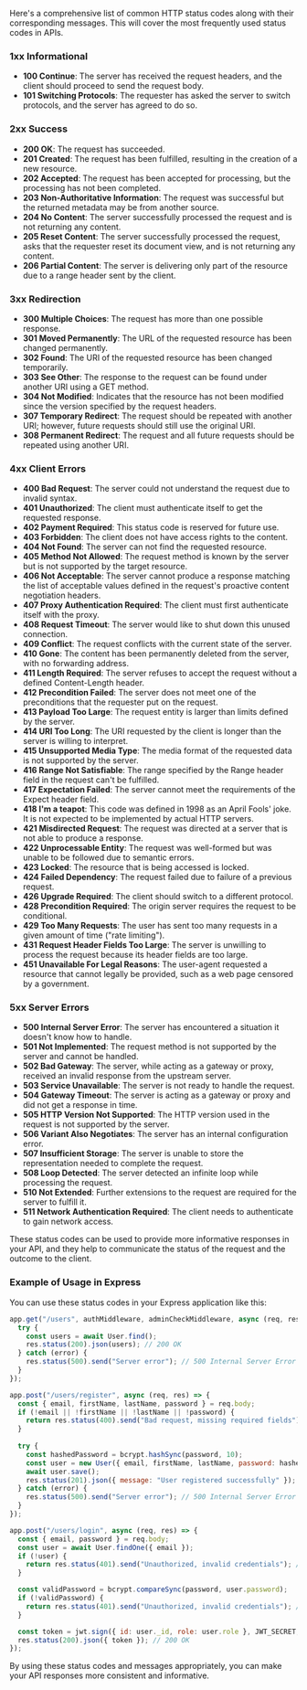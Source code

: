 Here's a comprehensive list of common HTTP status codes along with their corresponding messages. This will cover the most frequently used status codes in APIs.

### 1xx Informational
- **100 Continue**: The server has received the request headers, and the client should proceed to send the request body.
- **101 Switching Protocols**: The requester has asked the server to switch protocols, and the server has agreed to do so.

### 2xx Success
- **200 OK**: The request has succeeded.
- **201 Created**: The request has been fulfilled, resulting in the creation of a new resource.
- **202 Accepted**: The request has been accepted for processing, but the processing has not been completed.
- **203 Non-Authoritative Information**: The request was successful but the returned metadata may be from another source.
- **204 No Content**: The server successfully processed the request and is not returning any content.
- **205 Reset Content**: The server successfully processed the request, asks that the requester reset its document view, and is not returning any content.
- **206 Partial Content**: The server is delivering only part of the resource due to a range header sent by the client.

### 3xx Redirection
- **300 Multiple Choices**: The request has more than one possible response.
- **301 Moved Permanently**: The URL of the requested resource has been changed permanently.
- **302 Found**: The URI of the requested resource has been changed temporarily.
- **303 See Other**: The response to the request can be found under another URI using a GET method.
- **304 Not Modified**: Indicates that the resource has not been modified since the version specified by the request headers.
- **307 Temporary Redirect**: The request should be repeated with another URI; however, future requests should still use the original URI.
- **308 Permanent Redirect**: The request and all future requests should be repeated using another URI.

### 4xx Client Errors
- **400 Bad Request**: The server could not understand the request due to invalid syntax.
- **401 Unauthorized**: The client must authenticate itself to get the requested response.
- **402 Payment Required**: This status code is reserved for future use.
- **403 Forbidden**: The client does not have access rights to the content.
- **404 Not Found**: The server can not find the requested resource.
- **405 Method Not Allowed**: The request method is known by the server but is not supported by the target resource.
- **406 Not Acceptable**: The server cannot produce a response matching the list of acceptable values defined in the request's proactive content negotiation headers.
- **407 Proxy Authentication Required**: The client must first authenticate itself with the proxy.
- **408 Request Timeout**: The server would like to shut down this unused connection.
- **409 Conflict**: The request conflicts with the current state of the server.
- **410 Gone**: The content has been permanently deleted from the server, with no forwarding address.
- **411 Length Required**: The server refuses to accept the request without a defined Content-Length header.
- **412 Precondition Failed**: The server does not meet one of the preconditions that the requester put on the request.
- **413 Payload Too Large**: The request entity is larger than limits defined by the server.
- **414 URI Too Long**: The URI requested by the client is longer than the server is willing to interpret.
- **415 Unsupported Media Type**: The media format of the requested data is not supported by the server.
- **416 Range Not Satisfiable**: The range specified by the Range header field in the request can't be fulfilled.
- **417 Expectation Failed**: The server cannot meet the requirements of the Expect header field.
- **418 I'm a teapot**: This code was defined in 1998 as an April Fools' joke. It is not expected to be implemented by actual HTTP servers.
- **421 Misdirected Request**: The request was directed at a server that is not able to produce a response.
- **422 Unprocessable Entity**: The request was well-formed but was unable to be followed due to semantic errors.
- **423 Locked**: The resource that is being accessed is locked.
- **424 Failed Dependency**: The request failed due to failure of a previous request.
- **426 Upgrade Required**: The client should switch to a different protocol.
- **428 Precondition Required**: The origin server requires the request to be conditional.
- **429 Too Many Requests**: The user has sent too many requests in a given amount of time ("rate limiting").
- **431 Request Header Fields Too Large**: The server is unwilling to process the request because its header fields are too large.
- **451 Unavailable For Legal Reasons**: The user-agent requested a resource that cannot legally be provided, such as a web page censored by a government.

### 5xx Server Errors
- **500 Internal Server Error**: The server has encountered a situation it doesn't know how to handle.
- **501 Not Implemented**: The request method is not supported by the server and cannot be handled.
- **502 Bad Gateway**: The server, while acting as a gateway or proxy, received an invalid response from the upstream server.
- **503 Service Unavailable**: The server is not ready to handle the request.
- **504 Gateway Timeout**: The server is acting as a gateway or proxy and did not get a response in time.
- **505 HTTP Version Not Supported**: The HTTP version used in the request is not supported by the server.
- **506 Variant Also Negotiates**: The server has an internal configuration error.
- **507 Insufficient Storage**: The server is unable to store the representation needed to complete the request.
- **508 Loop Detected**: The server detected an infinite loop while processing the request.
- **510 Not Extended**: Further extensions to the request are required for the server to fulfill it.
- **511 Network Authentication Required**: The client needs to authenticate to gain network access.

These status codes can be used to provide more informative responses in your API, and they help to communicate the status of the request and the outcome to the client.

### Example of Usage in Express

You can use these status codes in your Express application like this:

```javascript
app.get("/users", authMiddleware, adminCheckMiddleware, async (req, res) => {
  try {
    const users = await User.find();
    res.status(200).json(users); // 200 OK
  } catch (error) {
    res.status(500).send("Server error"); // 500 Internal Server Error
  }
});

app.post("/users/register", async (req, res) => {
  const { email, firstName, lastName, password } = req.body;
  if (!email || !firstName || !lastName || !password) {
    return res.status(400).send("Bad request, missing required fields"); // 400 Bad Request
  }
  
  try {
    const hashedPassword = bcrypt.hashSync(password, 10);
    const user = new User({ email, firstName, lastName, password: hashedPassword });
    await user.save();
    res.status(201).json({ message: "User registered successfully" }); // 201 Created
  } catch (error) {
    res.status(500).send("Server error"); // 500 Internal Server Error
  }
});

app.post("/users/login", async (req, res) => {
  const { email, password } = req.body;
  const user = await User.findOne({ email });
  if (!user) {
    return res.status(401).send("Unauthorized, invalid credentials"); // 401 Unauthorized
  }

  const validPassword = bcrypt.compareSync(password, user.password);
  if (!validPassword) {
    return res.status(401).send("Unauthorized, invalid credentials"); // 401 Unauthorized
  }

  const token = jwt.sign({ id: user._id, role: user.role }, JWT_SECRET, { expiresIn: '1h' });
  res.status(200).json({ token }); // 200 OK
});
```

By using these status codes and messages appropriately, you can make your API responses more consistent and informative.